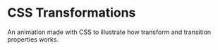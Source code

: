 # CSS Transformations

An animation made with CSS to illustrate how transform and transition properties works.
